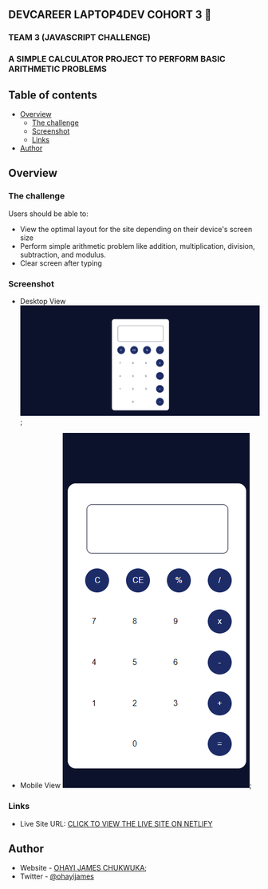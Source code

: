 ## DEVCAREER LAPTOP4DEV COHORT 3 👋
### TEAM 3 (JAVASCRIPT CHALLENGE)

### A SIMPLE CALCULATOR PROJECT TO PERFORM BASIC ARITHMETIC PROBLEMS

## Table of contents

- [Overview](#overview)
  - [The challenge](#the-challenge)
  - [Screenshot](#screenshot)
  - [Links](#links)
- [Author](#author)


## Overview

### The challenge

Users should be able to:

- View the optimal layout for the site depending on their device's screen size
- Perform simple arithmetic problem like addition, multiplication, division, subtraction, and modulus.
- Clear screen after typing 

### Screenshot
- Desktop View
![Desktop version](./image/Desktop%20view.png);

- Mobile View
![Mobile version](./image/mobileView%40375.png);



### Links
- Live Site URL: [CLICK TO VIEW THE LIVE SITE ON NETLIFY](https://your-live-site-url.com)


## Author

- Website - [OHAYI JAMES CHUKWUKA](https://calculus001.netlify.app);
- Twitter - [@ohayijames](https://www.twitter.com/ohayijames)
